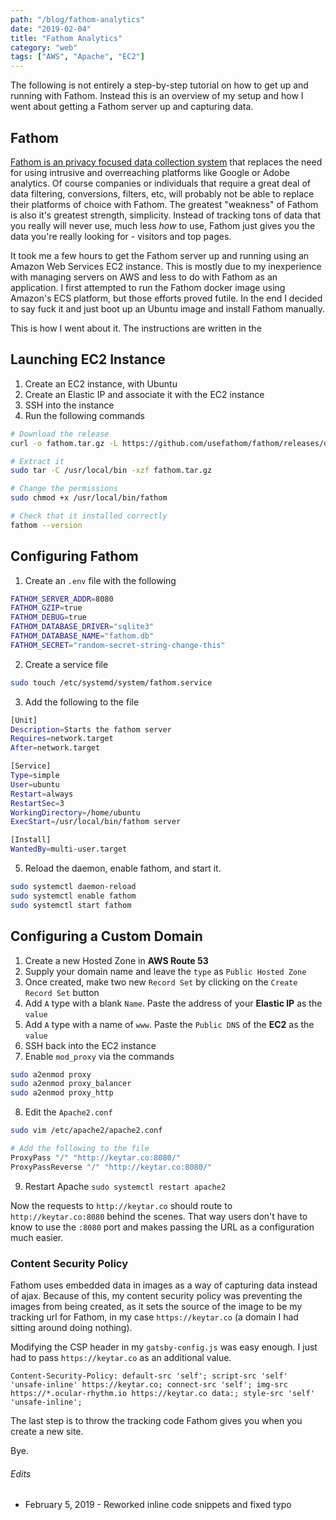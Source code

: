 ```yaml
---
path: "/blog/fathom-analytics"
date: "2019-02-04"
title: "Fathom Analytics"
category: "web"
tags: ["AWS", "Apache", "EC2"]
---
```


The following is not entirely a step-by-step tutorial on how to get up and running with Fathom. Instead this is an overview of my setup and how I went about getting a Fathom server up and capturing data.

## Fathom

[Fathom is an privacy focused data collection system](https://github.com/usefathom/fathom) that replaces the need for using intrusive and overreaching platforms like Google or Adobe analytics. Of course companies or individuals that require a great deal of data filtering, conversions, filters, etc, will probably not be able to replace their platforms of choice with Fathom. The greatest "weakness" of Fathom is also it's greatest strength, simplicity. Instead of tracking tons of data that you really will never use, much less _how_ to use, Fathom just gives you the data you're really looking for - visitors and top pages.

It took me a few hours to get the Fathom server up and running using an Amazon Web Services EC2 instance. This is mostly due to my inexperience with managing servers on AWS and less to do with Fathom as an application. I first attempted to run the Fathom docker image using Amazon's ECS platform, but those efforts proved futile. In the end I decided to say fuck it and just boot up an Ubuntu image and install Fathom manually.

This is how I went about it. The instructions are written in the

## Launching EC2 Instance

1. Create an EC2 instance, with Ubuntu
2. Create an Elastic IP and associate it with the EC2 instance
3. SSH into the instance
4. Run the following commands

```bash
# Download the release
curl -o fathom.tar.gz -L https://github.com/usefathom/fathom/releases/download/v1.2.1/fathom_1.2.1_linux_amd64.tar.gz

# Extract it
sudo tar -C /usr/local/bin -xzf fathom.tar.gz

# Change the permissions
sudo chmod +x /usr/local/bin/fathom

# Check that it installed correctly
fathom --version
```

## Configuring Fathom

1. Create an `.env` file with the following

```bash
FATHOM_SERVER_ADDR=8080
FATHOM_GZIP=true
FATHOM_DEBUG=true
FATHOM_DATABASE_DRIVER="sqlite3"
FATHOM_DATABASE_NAME="fathom.db"
FATHOM_SECRET="random-secret-string-change-this"
```

2. Create a service file

```bash
sudo touch /etc/systemd/system/fathom.service
```

3. Add the following to the file

```bash
[Unit]
Description=Starts the fathom server
Requires=network.target
After=network.target

[Service]
Type=simple
User=ubuntu
Restart=always
RestartSec=3
WorkingDirectory=/home/ubuntu
ExecStart=/usr/local/bin/fathom server

[Install]
WantedBy=multi-user.target
```

5. Reload the daemon, enable fathom, and start it.

```bash
sudo systemctl daemon-reload
sudo systemctl enable fathom
sudo systemctl start fathom
```

## Configuring a Custom Domain

1. Create a new Hosted Zone in **AWS Route 53**
2. Supply your domain name and leave the `type` as `Public Hosted Zone`
3. Once created, make two new `Record Set` by clicking on the `Create Record Set` button
4. Add `A` type with a blank `Name`. Paste the address of your **Elastic IP** as the `value`
5. Add `A` type with a name of `www`. Paste the `Public DNS` of the **EC2** as the `value`
6. SSH back into the EC2 instance
7. Enable `mod_proxy` via the commands

```bash
sudo a2enmod proxy
sudo a2enmod proxy_balancer
sudo a2enmod proxy_http
```

8. Edit the `Apache2.conf`

```bash
sudo vim /etc/apache2/apache2.conf

# Add the following to the file
ProxyPass "/" "http://keytar.co:8080/"
ProxyPassReverse "/" "http://keytar.co:8080/"
```

9. Restart Apache `sudo systemctl restart apache2`

Now the requests to `http://keytar.co` should route to `http://keytar.co:8080` behind the scenes. That way users don't have to know to use the `:8080` port and makes passing the URL as a configuration much easier.

### Content Security Policy

Fathom uses embedded data in images as a way of capturing data instead of ajax. Because of this, my content security policy was preventing the images from being created, as it sets the source of the image to be my tracking url for Fathom, in my case `https://keytar.co` (a domain I had sitting around doing nothing).

Modifying the CSP header in my `gatsby-config.js` was easy enough. I just had to pass `https://keytar.co` as an additional value.

```csp
Content-Security-Policy: default-src 'self'; script-src 'self' 'unsafe-inline' https://keytar.co; connect-src 'self'; img-src https://*.ocular-rhythm.io https://keytar.co data:; style-src 'self' 'unsafe-inline';
```

The last step is to throw the tracking code Fathom gives you when you create a new site.

Bye.

###### Edits

-   February 5, 2019 - Reworked inline code snippets and fixed typo
